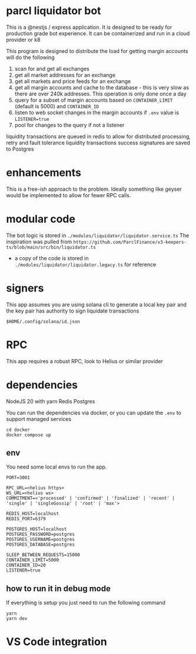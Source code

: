 # parcl liquidator bot

This is a @nestjs / express application. It is designed to be ready for production grade bot experience. It can be containerized and run in a cloud provider or k8

This program is designed to distribute the load for getting margin accounts will do the following
1. scan for and get all exchanges
2. get all market addresses for an exchange
3. get all markets and price feeds for an exchange
4. get all margin accounts and cache to the database - this is very slow as there are over 240k addresses. This operation is only done once a day
5. query for a subset of margin accounts based on `CONTAINER_LIMIT` (default is 5000) and `CONTAINER_ID`
6. listen to web socket changes in the margin accounts if `.env` value is `LISTENER=true`
6. pool for changes to the query if not a listener

liquidity transactions are queued in redis to allow for distributed processing, retry and fault tolerance
liquidity transactions success signatures are saved to Postgres

# enhancements

This is a free-ish approach to the problem. Ideally something like geyser would be implemented to allow for fewer RPC calls. 

# modular code

The bot logic is stored in `./modules/liquidator/liquidator.service.ts`
The inspiration was pulled from `https://github.com/ParclFinance/v3-keepers-ts/blob/main/src/bin/liquidator.ts`
- a copy of the code is stored in `./modules/liquidator/liquidator.legacy.ts` for reference

# signers

This app assumes you are using solana cli to generate a local key pair and the key pair has authority to sign liquidate transactions

```
$HOME/.config/solana/id.json
```

# RPC

This app requires a robust RPC, look to Helius or similar provider

# dependencies

NodeJS 20 with yarn
Redis
Postgres

You can run the dependencies via docker, or you can update the `.env` to support managed services

```
cd docker
docker compose up
```

## env
You need some local envs to run the app.  

```
PORT=3001 
 
RPC_URL=<helius https>
WS_URL=<helius ws>
COMMITMENT=<'processed' | 'confirmed' | 'finalized' | 'recent' | 'single' | 'singleGossip' | 'root' | 'max'>

REDIS_HOST=localhost
REDIS_PORT=6379

POSTGRES_HOST=localhost
POSTGRES_PASSWORD=postgres
POSTGRES_USERNAME=postgres
POSTGRES_DATABASE=postgres

SLEEP_BETWEEN_REQUESTS=15000
CONTAINER_LIMIT=5000
CONTAINER_ID=20
LISTENER=true
```

## how to run it in debug mode
If everything is setup you just need to run the following command

```
yarn
yarn dev
```

# VS Code integration

